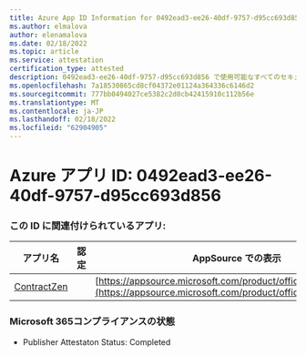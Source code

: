 ```yaml
---
title: Azure App ID Information for 0492ead3-ee26-40df-9757-d95cc693d856
ms.author: elmalova
author: elenamalova
ms.date: 02/18/2022
ms.topic: article
ms.service: attestation
certification_type: attested
description: 0492ead3-ee26-40df-9757-d95cc693d856 で使用可能なすべてのセキュリティおよびコンプライアンス情報。
ms.openlocfilehash: 7a18530865cd8cf04372e01124a364336c6146d2
ms.sourcegitcommit: 777bb0494027ce5382c2d0cb42415910c112b56e
ms.translationtype: MT
ms.contentlocale: ja-JP
ms.lasthandoff: 02/18/2022
ms.locfileid: "62904905"
---
```

# <a name="azure-app-id-0492ead3-ee26-40df-9757-d95cc693d856"></a>Azure アプリ ID: 0492ead3-ee26-40df-9757-d95cc693d856


### <a name="apps-associated-with-this-id"></a>この ID に関連付けられているアプリ:
| **アプリ名** | **認定** | **AppSource での表示** |
|--------------|---------------|-----------------------|
| [ContractZen](https://docs.microsoft.com/microsoft-365-app-certification/forward/WA200001389) |  | [https://appsource.microsoft.com/product/office/WA200001389](https://appsource.microsoft.com/product/office/WA200001389) |

### <a name="microsoft-365-app-compliance-status"></a>Microsoft 365コンプライアンスの状態
- Publisher Attestaton Status: Completed
